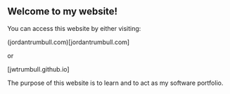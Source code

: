 ## Welcome to my website!

You can access this website by either visiting:

(jordantrumbull.com)[jordantrumbull.com]

or

[jwtrumbull.github.io]


The purpose of this website is to learn and to act as my software portfolio. 

